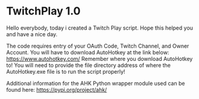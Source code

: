 # TwitchPlay 1.0

Hello everybody, today i created a Twitch Play script.
Hope this helped you and have a nice day.

The code requires entry of your OAuth Code, Twitch Channel, and Owner Account.
You will have to download AutoHotkey at the link below: https://www.autohotkey.com/
Remember where you download AutoHotkey to!
You will need to provide the file directory address of where the AutoHotkey.exe file is to run the script properly!

Additional information for the AHK Python wrapper module used can be found here: https://pypi.org/project/ahk/
